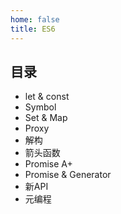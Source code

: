 ```yaml
---
home: false
title: ES6
---
```


## 目录

+ let & const
+ Symbol
+ Set & Map
+ Proxy
+ 解构
+ 箭头函数
+ Promise A+
+ Promise & Generator
+ 新API
+ 元编程